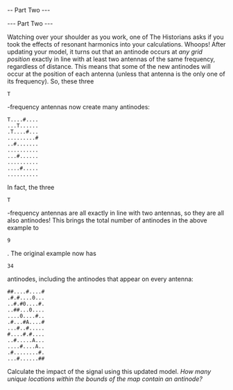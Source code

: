 

-- Part Two ---


--- Part Two ---

Watching over your shoulder as you work, one of The Historians asks if you took the effects of resonant harmonics into your calculations.
Whoops!
After updating your model, it turns out that an antinode occurs at *any grid position* exactly in line with at least two antennas of the same frequency, regardless of distance. This means that some of the new antinodes will occur at the position of each antenna (unless that antenna is the only one of its frequency).
So, these three 
```
T
```
-frequency antennas now create many antinodes:


```
T....#....
...T......
.T....#...
.........#
..#.......
..........
...#......
..........
....#.....
..........

```


In fact, the three 
```
T
```
-frequency antennas are all exactly in line with two antennas, so they are all also antinodes! This brings the total number of antinodes in the above example to 
```
9
```
.
The original example now has 
```
34
```
 antinodes, including the antinodes that appear on every antenna:


```
##....#....#
.#.#....0...
..#.#0....#.
..##...0....
....0....#..
.#...#A....#
...#..#.....
#....#.#....
..#.....A...
....#....A..
.#........#.
...#......##

```


Calculate the impact of the signal using this updated model. *How many unique locations within the bounds of the map contain an antinode?*
